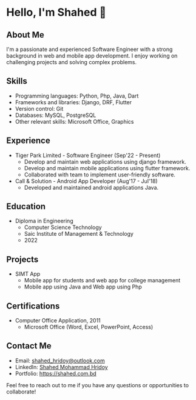 # Hello, I'm Shahed 👋

## About Me
I'm a passionate and experienced Software Engineer with a strong background in web and mobile app development. I enjoy working on challenging projects and solving complex problems.

## Skills
- Programming languages: Python, Php, Java, Dart
- Frameworks and libraries: Django, DRF, Flutter
- Version control: Git
- Databases: MySQL, PostgreSQL
- Other relevant skills:  Microsoft Office, Graphics

## Experience
- Tiger Park Limited - Software Engineer (Sep'22 - Present)
  - Develop and maintain web applications using django framework.
  - Develop and maintain mobile applications using flutter framework.
  - Collaborated with team to implement user-friendly software.
- Call & Solution - Android App Developer (Aug'17 - Jul'18)
  - Developed and maintained android applications Java.

## Education
- Diploma in Engineering
  - Computer Science Technology
  - Saic Institute of Management & Technology
  - 2022

## Projects
- SIMT App
  - Mobile app for students and web app for college management
  - Mobile app using Java and Web app using Php

## Certifications
- Computer Office Application, 2011
  - Microsoft Office (Word, Excel, PowerPoint, Access)

## Contact Me
- Email: shahed_hridoy@outlook.com
- LinkedIn: [Shahed Mohammad Hridoy](https://www.linkedin.com/in/shahedmohammadhridoy/)
- Portfolio: https://shahed.com.bd

Feel free to reach out to me if you have any questions or opportunities to collaborate!
